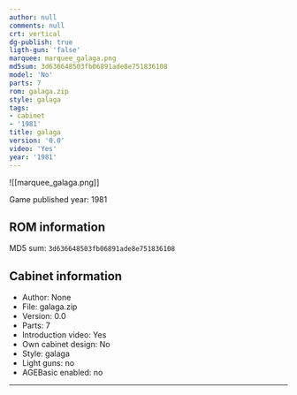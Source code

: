 ```yaml
---
author: null
comments: null
crt: vertical
dg-publish: true
ligth-gun: 'false'
marquee: marquee_galaga.png
md5sum: 3d636648503fb06891ade8e751836108
model: 'No'
parts: 7
rom: galaga.zip
style: galaga
tags:
- cabinet
- '1981'
title: galaga
version: '0.0'
video: 'Yes'
year: '1981'
---
```


![[marquee_galaga.png]]

Game published year: 1981

## ROM information

MD5 sum: `3d636648503fb06891ade8e751836108` 

## Cabinet information

- Author: None
- File: galaga.zip
- Version: 0.0
- Parts: 7
- Introduction video: Yes
- Own cabinet design: No
- Style: galaga
- Light guns: no
- AGEBasic enabled: no

---

